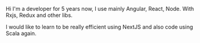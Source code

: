 Hi I'm a developer for 5 years now, I use mainly Angular, React, Node. With Rxjs, Redux and other libs.

I would like to learn to be really efficient using NextJS and also code using Scala again.

<!---
VincentAl/VincentAl is a ✨ special ✨ repository because its `README.md` (this file) appears on your GitHub profile.
You can click the Preview link to take a look at your changes.
--->
